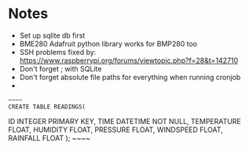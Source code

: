 # Notes

- Set up sqlite db first
- BME280 Adafruit python library works for BMP280 too
- SSH problems fixed by: https://www.raspberrypi.org/forums/viewtopic.php?f=28&t=142710
- Don't forget ; with SQLite
- Don't forget absolute file paths for everything when running cronjob
-


	~~~~ 
	CREATE TABLE READINGS(
   ID INTEGER PRIMARY KEY,
   TIME           DATETIME    NOT NULL,
   TEMPERATURE    FLOAT,
   HUMIDITY       FLOAT,
   PRESSURE       FLOAT,
   WINDSPEED	  FLOAT,
   RAINFALL       FLOAT
);
	~~~~